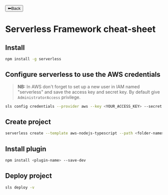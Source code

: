<a href="../README.md">
<button>⬅Back</button>
</a>

# Serverless Framework cheat-sheet

## Install
```bash
npm install -g serverless
```
## Configure serverless to use the AWS credentials

>  **NB:** In AWS don't forget to set up a new user in IAM named "serverless" and save the access key and secret key. By default give `AdministratorAccess` privilege.

```bash
sls config credentials --provider aws --key <YOUR_ACCESS_KEY> --secret <YOUR_SECRET_KEY> --profile serverless

```

## Create project
```bash
serverless create --template aws-nodejs-typescript --path <folder-name>
```

## Install plugin
```bash
npm install <plugin-name> --save-dev
```

## Deploy project
```bash
sls deploy -v
```